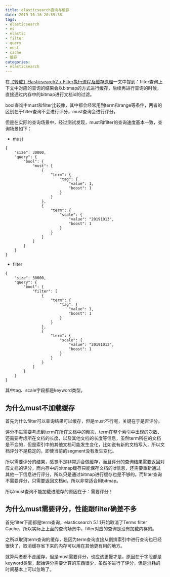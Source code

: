 ```yaml
---
title: elasticsearch查询与缓存
date: 2019-10-16 20:59:38
tags:
- elasticsearch
- es
- elastic
- filter
- query
- must
- cache
- 缓存
categories:
- elasticsearch
---
```


在[【转载】Elasticsearch2.x Filter执行流程及缓存原理](https://penghongzhan.github.io/2019/10/16/%E3%80%90%E8%BD%AC%E8%BD%BD%E3%80%91Elasticsearch2-x-Filter%E6%89%A7%E8%A1%8C%E6%B5%81%E7%A8%8B%E5%8F%8A%E7%BC%93%E5%AD%98%E5%8E%9F%E7%90%86/)一文中提到：filter查询上下文中对应的查询的结果会以bitmap的方式进行缓存，后续再进行查询的时候，直接通过内存中的bitmap进行文档id的过滤。

bool查询中must和filter比较像，其中都会经常用到term和range等条件，两者的区别在于filter查询不会进行评分，must查询会进行评分。

但是在实际的查询场景中，经过测试发现，must和filter的查询速度基本一致，查询场景如下：

- must
```
{
    "size": 30000,
    "query": {
        "bool": {
            "must": [
                {
                    "term": {
                        "tag": {
                            "value": 1,
                            "boost": 1
                        }
                    }
                },
                {
                    "term": {
                        "scale": {
                            "value": "20191013",
                            "boost": 1
                        }
                    }
                }
            ]
        }
    }
}
```
- filter
```
{
    "size": 30000,
    "query": {
        "bool": {
            "filter": [
                {
                    "term": {
                        "tag": {
                            "value": 1,
                            "boost": 1
                        }
                    }
                },
                {
                    "term": {
                        "scale": {
                            "value": "20191013",
                            "boost": 1
                        }
                    }
                }
            ]
        }
    }
}
```

其中tag、scale字段都是keyword类型。

## 为什么must不加载缓存

首先为什么filter可以查询结果可以缓存，但是must不行呢，关键在于是否评分。

评分不进需要考虑到term在所在文档中的频次、term在整个索引中出现的次数、还需要考虑所在文档的长度，以及其他文档的长度等信息，虽然term所在的文档是不变的，但是索引中的其他文档可能发生变化，比如说有新的文档写入，所以文档评分不是稳定的，即使当前的segment没有发生变化。

所以需要评分的结果，感觉不是非常适合做缓存，而且评分的查询结果需要返回对应文档的评分，而内存中的bitmap缓存只能保存文档的id信息，还需要重新通过其他一下信息进行评分，所以只是通过bitmap进行缓存也是不够的。而filter查询不需要评分，只需要返回文档id，所以非常适合用bitmap。

所以must查询不能加载进缓存的原因在于：需要评分！

## 为什么must需要评分，性能跟filter确差不多

首先filter下面都是term查询，elasticsearch 5.1.1开始取消了Terms filter Cache，所以实际上上面的查询场景中，filter对应的查询是没有加载内存的。

之所以取消term查询的缓存，是因为term查询直接从倒排索引中进行查询也已经很快了，取消缓存省下来的内存可以用在其他更有用的地方。

就算两者都不走缓存，但是must需要评分，也应该更慢才是，原因在于字段都是keyword类型，起始评分需要计算的东西很少，虽然多进行了评分，但是消耗的时间基本上可以忽略了。
